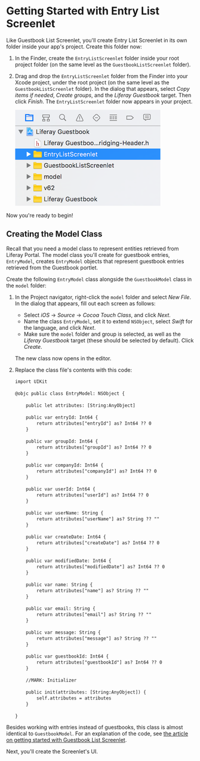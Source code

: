 # Getting Started with Entry List Screenlet [](id=getting-started-with-entry-list-screenlet-ios)

Like Guestbook List Screenlet, you'll create Entry List Screenlet in its own 
folder inside your app's project. Create this folder now: 

1.  In the Finder, create the `EntryListScreenlet` folder inside your root 
    project folder (on the same level as the `GuestbookListScreenlet` folder). 

2.  Drag and drop the `EntryListScreenlet` folder from the Finder into your 
    Xcode project, under the root project (on the same level as the 
    `GuestbookListScreenlet` folder). In the dialog that appears, select *Copy 
    items if needed*, *Create groups*, and the *Liferay Guestbook* target. Then 
    click *Finish*. The `EntryListScreenlet` folder now appears in your project. 

    ![Figure 1: After adding the `EntryListScreenlet` folder, your project should look something like this.](../../../images/ios-lp-entry-proj-nav.png)

Now you're ready to begin! 

## Creating the Model Class [](id=creating-the-model-class)

Recall that you need a model class to represent entities retrieved from Liferay 
Portal. The model class you'll create for guestbook entries, `EntryModel`, 
creates `EntryModel` objects that represent guestbook entries retrieved from the 
Guestbook portlet. 

Create the following `EntryModel` class alongside the `GuestbookModel` class in 
the `model` folder: 

1.  In the Project navigator, right-click the `model` folder and select *New 
    File*. In the dialog that appears, fill out each screen as follows: 

    - Select *iOS* &rarr; *Source* &rarr; *Cocoa Touch Class*, and click *Next*. 
    - Name the class `EntryModel`, set it to extend `NSObject`, select *Swift* 
      for the language, and click *Next*. 
    - Make sure the `model` folder and group is selected, as well as the 
      *Liferay Guestbook* target (these should be selected by default). Click 
      *Create*. 

    The new class now opens in the editor. 

2.  Replace the class file's contents with this code: 

        import UIKit

        @objc public class EntryModel: NSObject {
    
            public let attributes: [String:AnyObject]
    
            public var entryId: Int64 {
                return attributes["entryId"] as? Int64 ?? 0
            }

            public var groupId: Int64 {
                return attributes["groupId"] as? Int64 ?? 0
            }

            public var companyId: Int64 {
                return attributes["companyId"] as? Int64 ?? 0
            }

            public var userId: Int64 {
                return attributes["userId"] as? Int64 ?? 0
            }

            public var userName: String {
                return attributes["userName"] as? String ?? ""
            }

            public var createDate: Int64 {
                return attributes["createDate"] as? Int64 ?? 0
            }

            public var modifiedDate: Int64 {
                return attributes["modifiedDate"] as? Int64 ?? 0
            }

            public var name: String {
                return attributes["name"] as? String ?? ""
            }

            public var email: String {
                return attributes["email"] as? String ?? ""
            }

            public var message: String {
                return attributes["message"] as? String ?? ""
            }

            public var guestbookId: Int64 {
                return attributes["guestbookId"] as? Int64 ?? 0
            }

            //MARK: Initializer

            public init(attributes: [String:AnyObject]) {
                self.attributes = attributes
            }

        }

Besides working with entries instead of guestbooks, this class is almost 
identical to `GuestbookModel`. For an explanation of the code, see 
[the article on getting started with Guestbook List Screenlet](/develop/tutorials/-/knowledge_base/6-2/getting-started-with-guestbook-list-screenlet-ios). 

Next, you'll create the Screenlet's UI. 
